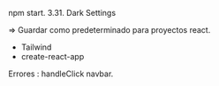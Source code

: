 npm start.
3.31. Dark Settings 

=> Guardar como predeterminado para proyectos react. 
  - Tailwind 
  - create-react-app

  Errores : handleClick navbar. 